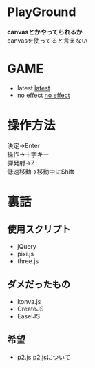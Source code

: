 # PlayGround

**canvasとかやってられるか**<br>
~~canvasを使ってると言えない~~

# GAME
* latest
[latest](https://akatsuki1910.github.io/PlayGround/pixi/main.html)<br>
* no effect
[no effect](https://akatsuki1910.github.io/PlayGround/no_eff/main.html)<br>

# 操作方法
決定→Enter<br>
操作→十字キー<br>
弾発射→Z<br>
低速移動→移動中にShift<br>

# 裏話
## 使用スクリプト
* jQuery
* pixi.js
* three.js

## ダメだったもの
* konva.js
* CreateJS
* EaselJS

## 希望
* p2.js
[p2.jsについて](https://blog.applibot.co.jp/2017/09/06/p2-js/)
